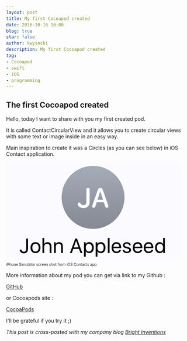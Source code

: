 ```yaml
---
layout: post
title: My first Cocoapod created
date: 2016-10-16 10:00
blog: true
star: false
author: kwysocki
description: My first Cocoapod created
tag:
- Cocoapod
- swift
- iOS
- programming
---
```


The first Cocoapod created
--------------------------


Hello, today I want to share with you my first created pod.

It is called ContactCircularView and it allows you to create circular views with some text or image inside in an easy way.

Main inspiration to create it was a Circles (as you can see below) in iOS Contact application. 
 
 
![](/assets/posts/contact.png)
<font size="1">iPhone Simulator screen shot from iOS Contacts app</font>

More information about my pod you can get via link to my Github :

[GitHub](https://github.com/k8mil/ContactCircularView)

or Cocoapods site :

[CocoaPods](https://cocoapods.org/pods/ContactCircularView)

I'll be grateful if you try it ;)

*This post is cross-posted with my company blog [Bright Inventions](http://blog.brightinventions.pl/first-pod-created/)*

